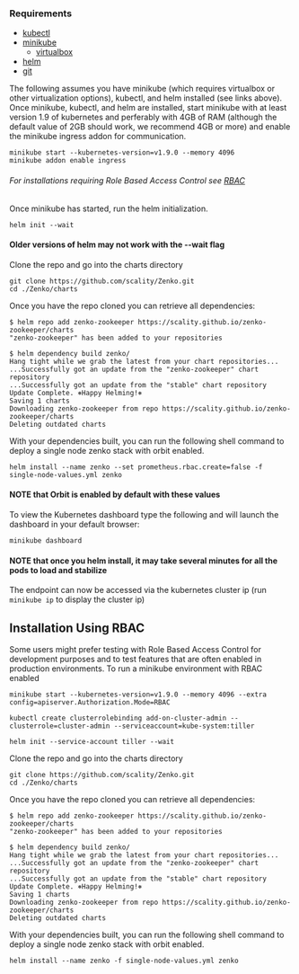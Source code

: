 ### Requirements
- [kubectl](https://kubernetes.io/docs/tasks/tools/install-kubectl/)
- [minikube](https://github.com/kubernetes/minikube/#installation)
  - [virtualbox](https://www.virtualbox.org/wiki/Downloads)
- [helm](https://github.com/kubernetes/helm#install)
- [git](https://git-scm.com/book/en/v2/Getting-Started-Installing-Git)

The following assumes you have minikube (which requires virtualbox or other virtualization options),
kubectl, and helm installed (see links above). Once minikube, kubectl, and helm are installed, 
start minikube with at least version 1.9 of kubernetes and perferably with 4GB of RAM (although the
default value of 2GB should work, we recommend 4GB or more) and enable the minikube ingress addon for communication.
```shell
minikube start --kubernetes-version=v1.9.0 --memory 4096
minikube addon enable ingress
```
###### For installations requiring Role Based Access Control see [RBAC](#installation-using-rbac)

Once minikube has started, run the helm initialization. 
```
helm init --wait
```
#### Older versions of helm may not work with the --wait flag

Clone the repo and go into the charts directory
```shell
git clone https://github.com/scality/Zenko.git
cd ./Zenko/charts
```

Once you have the repo cloned you can retrieve all dependencies:

```shell
$ helm repo add zenko-zookeeper https://scality.github.io/zenko-zookeeper/charts
"zenko-zookeeper" has been added to your repositories

$ helm dependency build zenko/
Hang tight while we grab the latest from your chart repositories...
...Successfully got an update from the "zenko-zookeeper" chart repository
...Successfully got an update from the "stable" chart repository
Update Complete. ⎈Happy Helming!⎈
Saving 1 charts
Downloading zenko-zookeeper from repo https://scality.github.io/zenko-zookeeper/charts
Deleting outdated charts
```

With your dependencies built, you can run the following shell command to deploy a single node zenko stack with orbit enabled.
```shell
helm install --name zenko --set prometheus.rbac.create=false -f single-node-values.yml zenko
```
#### NOTE that Orbit is enabled by default with these values

To view the Kubernetes dashboard type the following and will launch the dashboard in your default browser:
```shell
minikube dashboard
```
#### NOTE that once you helm install, it may take several minutes for all the pods to load and stabilize

The endpoint can now be accessed via the kubernetes cluster ip (run ```minikube ip``` to display the cluster ip) 


## Installation Using RBAC
Some users might prefer testing with Role Based Access Control for development purposes and to
test features that are often enabled in production environments. To run a minikube environment
with RBAC enabled

```shell
minikube start --kubernetes-version=v1.9.0 --memory 4096 --extra config=apiserver.Authorization.Mode=RBAC

kubectl create clusterrolebinding add-on-cluster-admin --clusterrole=cluster-admin --serviceaccount=kube-system:tiller

helm init --service-account tiller --wait
```

Clone the repo and go into the charts directory
```shell
git clone https://github.com/scality/Zenko.git
cd ./Zenko/charts
```

Once you have the repo cloned you can retrieve all dependencies:

```shell
$ helm repo add zenko-zookeeper https://scality.github.io/zenko-zookeeper/charts
"zenko-zookeeper" has been added to your repositories

$ helm dependency build zenko/
Hang tight while we grab the latest from your chart repositories...
...Successfully got an update from the "zenko-zookeeper" chart repository
...Successfully got an update from the "stable" chart repository
Update Complete. ⎈Happy Helming!⎈
Saving 1 charts
Downloading zenko-zookeeper from repo https://scality.github.io/zenko-zookeeper/charts
Deleting outdated charts
```

With your dependencies built, you can run the following shell command to deploy a single node zenko stack with orbit enabled.
```shell
helm install --name zenko -f single-node-values.yml zenko

